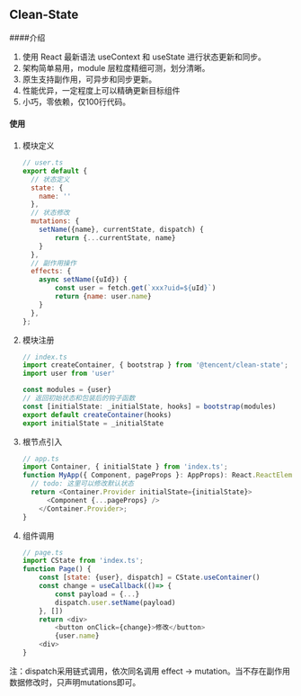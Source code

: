 ## Clean-State
####介绍
1.  使用 React 最新语法 useContext 和 useState 进行状态更新和同步。
2.  架构简单易用，module 层粒度精细可测，划分清晰。
3.  原生支持副作用，可异步和同步更新。
4.  性能优异，一定程度上可以精确更新目标组件
5.  小巧，零依赖，仅100行代码。

#### 使用
1. 模块定义
    ```javascript
    // user.ts
    export default {
      // 状态定义
      state: {
        name: ''
      },
      // 状态修改
      mutations: {
        setName({name}, currentState, dispatch) {
            return {...currentState, name}
        }
      },
      // 副作用操作
      effects: {
        async setName({uId}) {
            const user = fetch.get(`xxx?uid=${uId}`)
            return {name: user.name}
        }
      },
    };
    ```

2.  模块注册
    ```javascript
    // index.ts
    import createContainer, { bootstrap } from '@tencent/clean-state';
    import user from 'user'
    
    const modules = {user}
    // 返回初始状态和包装后的钩子函数
    const [initialState: _initialState, hooks] = bootstrap(modules) 
    export default createContainer(hooks)
    export initialState = _initialState
    ```
    
3.  根节点引入
    ```javascript
    // app.ts
    import Container, { initialState } from 'index.ts';
    function MyApp({ Component, pageProps }: AppProps): React.ReactElement {
      // todo: 这里可以修改默认状态
      return <Container.Provider initialState={initialState}>
          <Component {...pageProps} />
        </Container.Provider>;
    }
    ```
    
4.  组件调用
    ```javascript
    // page.ts
    import CState from 'index.ts';
    function Page() {
        const [state: {user}, dispatch] = CState.useContainer()
        const change = useCallback(()=> {
            const payload = {...}
            dispatch.user.setName(payload)
        }, [])
        return <div>
            <button onClick={change}>修改</button>
            {user.name}
        <div>
    }
    ```

注：dispatch采用链式调用，依次同名调用 effect -> mutation。当不存在副作用数据修改时，只声明mutations即可。